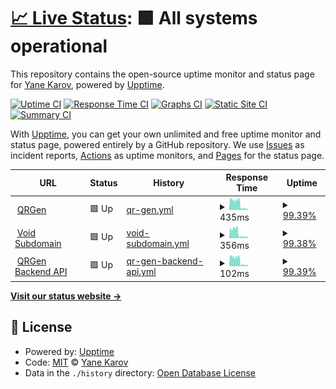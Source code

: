 # [📈 Live Status](https://status.qr-gen.net): <!--live status--> **🟩 All systems operational**

This repository contains the open-source uptime monitor and status page for [Yane Karov](https://insomniacvoid.dev/), powered by [Upptime](https://github.com/upptime/upptime).

[![Uptime CI](https://github.com/error-try-again/QRGen/workflows/Uptime%20CI/badge.svg)](https://github.com/error-try-again/QRGen/actions?query=workflow%3A%22Uptime+CI%22)
[![Response Time CI](https://github.com/error-try-again/QRGen/workflows/Response%20Time%20CI/badge.svg)](https://github.com/error-try-again/QRGen/actions?query=workflow%3A%22Response+Time+CI%22)
[![Graphs CI](https://github.com/error-try-again/QRGen/workflows/Graphs%20CI/badge.svg)](https://github.com/error-try-again/QRGen/actions?query=workflow%3A%22Graphs+CI%22)
[![Static Site CI](https://github.com/error-try-again/QRGen/workflows/Static%20Site%20CI/badge.svg)](https://github.com/error-try-again/QRGen/actions?query=workflow%3A%22Static+Site+CI%22)
[![Summary CI](https://github.com/error-try-again/QRGen/workflows/Summary%20CI/badge.svg)](https://github.com/error-try-again/QRGen/actions?query=workflow%3A%22Summary+CI%22)

With [Upptime](https://upptime.js.org), you can get your own unlimited and free uptime monitor and status page, powered entirely by a GitHub repository. We use [Issues](https://github.com/error-try-again/QRGen/issues) as incident reports, [Actions](https://github.com/error-try-again/QRGen/actions) as uptime monitors, and [Pages](https://status.qr-gen.net) for the status page.

<!--start: status pages-->
<!-- This summary is generated by Upptime (https://github.com/upptime/upptime) -->
<!-- Do not edit this manually, your changes will be overwritten -->
<!-- prettier-ignore -->
| URL | Status | History | Response Time | Uptime |
| --- | ------ | ------- | ------------- | ------ |
| <img alt="" src="https://qr-gen.net/vite.svg" height="13"> [QRGen](https://qr-gen.net) | 🟩 Up | [qr-gen.yml](https://github.com/error-try-again/QRGen-upptime/commits/HEAD/history/qr-gen.yml) | <details><summary><img alt="Response time graph" src="./graphs/qr-gen/response-time-week.png" height="20"> 435ms</summary><br><a href="https://status.qr-gen.net/history/qr-gen"><img alt="Response time 435" src="https://img.shields.io/endpoint?url=https%3A%2F%2Fraw.githubusercontent.com%2Ferror-try-again%2FQRGen-upptime%2FHEAD%2Fapi%2Fqr-gen%2Fresponse-time.json"></a><br><a href="https://status.qr-gen.net/history/qr-gen"><img alt="24-hour response time 108" src="https://img.shields.io/endpoint?url=https%3A%2F%2Fraw.githubusercontent.com%2Ferror-try-again%2FQRGen-upptime%2FHEAD%2Fapi%2Fqr-gen%2Fresponse-time-day.json"></a><br><a href="https://status.qr-gen.net/history/qr-gen"><img alt="7-day response time 435" src="https://img.shields.io/endpoint?url=https%3A%2F%2Fraw.githubusercontent.com%2Ferror-try-again%2FQRGen-upptime%2FHEAD%2Fapi%2Fqr-gen%2Fresponse-time-week.json"></a><br><a href="https://status.qr-gen.net/history/qr-gen"><img alt="30-day response time 435" src="https://img.shields.io/endpoint?url=https%3A%2F%2Fraw.githubusercontent.com%2Ferror-try-again%2FQRGen-upptime%2FHEAD%2Fapi%2Fqr-gen%2Fresponse-time-month.json"></a><br><a href="https://status.qr-gen.net/history/qr-gen"><img alt="1-year response time 435" src="https://img.shields.io/endpoint?url=https%3A%2F%2Fraw.githubusercontent.com%2Ferror-try-again%2FQRGen-upptime%2FHEAD%2Fapi%2Fqr-gen%2Fresponse-time-year.json"></a></details> | <details><summary><a href="https://status.qr-gen.net/history/qr-gen">99.39%</a></summary><a href="https://status.qr-gen.net/history/qr-gen"><img alt="All-time uptime 99.39%" src="https://img.shields.io/endpoint?url=https%3A%2F%2Fraw.githubusercontent.com%2Ferror-try-again%2FQRGen-upptime%2FHEAD%2Fapi%2Fqr-gen%2Fuptime.json"></a><br><a href="https://status.qr-gen.net/history/qr-gen"><img alt="24-hour uptime 98.10%" src="https://img.shields.io/endpoint?url=https%3A%2F%2Fraw.githubusercontent.com%2Ferror-try-again%2FQRGen-upptime%2FHEAD%2Fapi%2Fqr-gen%2Fuptime-day.json"></a><br><a href="https://status.qr-gen.net/history/qr-gen"><img alt="7-day uptime 99.39%" src="https://img.shields.io/endpoint?url=https%3A%2F%2Fraw.githubusercontent.com%2Ferror-try-again%2FQRGen-upptime%2FHEAD%2Fapi%2Fqr-gen%2Fuptime-week.json"></a><br><a href="https://status.qr-gen.net/history/qr-gen"><img alt="30-day uptime 99.39%" src="https://img.shields.io/endpoint?url=https%3A%2F%2Fraw.githubusercontent.com%2Ferror-try-again%2FQRGen-upptime%2FHEAD%2Fapi%2Fqr-gen%2Fuptime-month.json"></a><br><a href="https://status.qr-gen.net/history/qr-gen"><img alt="1-year uptime 99.39%" src="https://img.shields.io/endpoint?url=https%3A%2F%2Fraw.githubusercontent.com%2Ferror-try-again%2FQRGen-upptime%2FHEAD%2Fapi%2Fqr-gen%2Fuptime-year.json"></a></details>
| <img alt="" src="https://qr-gen.net/vite.svg" height="13"> [Void Subdomain](https://void.qr-gen.net) | 🟩 Up | [void-subdomain.yml](https://github.com/error-try-again/QRGen-upptime/commits/HEAD/history/void-subdomain.yml) | <details><summary><img alt="Response time graph" src="./graphs/void-subdomain/response-time-week.png" height="20"> 356ms</summary><br><a href="https://status.qr-gen.net/history/void-subdomain"><img alt="Response time 356" src="https://img.shields.io/endpoint?url=https%3A%2F%2Fraw.githubusercontent.com%2Ferror-try-again%2FQRGen-upptime%2FHEAD%2Fapi%2Fvoid-subdomain%2Fresponse-time.json"></a><br><a href="https://status.qr-gen.net/history/void-subdomain"><img alt="24-hour response time 102" src="https://img.shields.io/endpoint?url=https%3A%2F%2Fraw.githubusercontent.com%2Ferror-try-again%2FQRGen-upptime%2FHEAD%2Fapi%2Fvoid-subdomain%2Fresponse-time-day.json"></a><br><a href="https://status.qr-gen.net/history/void-subdomain"><img alt="7-day response time 356" src="https://img.shields.io/endpoint?url=https%3A%2F%2Fraw.githubusercontent.com%2Ferror-try-again%2FQRGen-upptime%2FHEAD%2Fapi%2Fvoid-subdomain%2Fresponse-time-week.json"></a><br><a href="https://status.qr-gen.net/history/void-subdomain"><img alt="30-day response time 356" src="https://img.shields.io/endpoint?url=https%3A%2F%2Fraw.githubusercontent.com%2Ferror-try-again%2FQRGen-upptime%2FHEAD%2Fapi%2Fvoid-subdomain%2Fresponse-time-month.json"></a><br><a href="https://status.qr-gen.net/history/void-subdomain"><img alt="1-year response time 356" src="https://img.shields.io/endpoint?url=https%3A%2F%2Fraw.githubusercontent.com%2Ferror-try-again%2FQRGen-upptime%2FHEAD%2Fapi%2Fvoid-subdomain%2Fresponse-time-year.json"></a></details> | <details><summary><a href="https://status.qr-gen.net/history/void-subdomain">99.38%</a></summary><a href="https://status.qr-gen.net/history/void-subdomain"><img alt="All-time uptime 99.38%" src="https://img.shields.io/endpoint?url=https%3A%2F%2Fraw.githubusercontent.com%2Ferror-try-again%2FQRGen-upptime%2FHEAD%2Fapi%2Fvoid-subdomain%2Fuptime.json"></a><br><a href="https://status.qr-gen.net/history/void-subdomain"><img alt="24-hour uptime 98.10%" src="https://img.shields.io/endpoint?url=https%3A%2F%2Fraw.githubusercontent.com%2Ferror-try-again%2FQRGen-upptime%2FHEAD%2Fapi%2Fvoid-subdomain%2Fuptime-day.json"></a><br><a href="https://status.qr-gen.net/history/void-subdomain"><img alt="7-day uptime 99.38%" src="https://img.shields.io/endpoint?url=https%3A%2F%2Fraw.githubusercontent.com%2Ferror-try-again%2FQRGen-upptime%2FHEAD%2Fapi%2Fvoid-subdomain%2Fuptime-week.json"></a><br><a href="https://status.qr-gen.net/history/void-subdomain"><img alt="30-day uptime 99.38%" src="https://img.shields.io/endpoint?url=https%3A%2F%2Fraw.githubusercontent.com%2Ferror-try-again%2FQRGen-upptime%2FHEAD%2Fapi%2Fvoid-subdomain%2Fuptime-month.json"></a><br><a href="https://status.qr-gen.net/history/void-subdomain"><img alt="1-year uptime 99.38%" src="https://img.shields.io/endpoint?url=https%3A%2F%2Fraw.githubusercontent.com%2Ferror-try-again%2FQRGen-upptime%2FHEAD%2Fapi%2Fvoid-subdomain%2Fuptime-year.json"></a></details>
| <img alt="" src="https://qr-gen.net/vite.svg" height="13"> [QRGen Backend API](https://void.qr-gen.net/qr/health) | 🟩 Up | [qr-gen-backend-api.yml](https://github.com/error-try-again/QRGen-upptime/commits/HEAD/history/qr-gen-backend-api.yml) | <details><summary><img alt="Response time graph" src="./graphs/qr-gen-backend-api/response-time-week.png" height="20"> 102ms</summary><br><a href="https://status.qr-gen.net/history/qr-gen-backend-api"><img alt="Response time 102" src="https://img.shields.io/endpoint?url=https%3A%2F%2Fraw.githubusercontent.com%2Ferror-try-again%2FQRGen-upptime%2FHEAD%2Fapi%2Fqr-gen-backend-api%2Fresponse-time.json"></a><br><a href="https://status.qr-gen.net/history/qr-gen-backend-api"><img alt="24-hour response time 34" src="https://img.shields.io/endpoint?url=https%3A%2F%2Fraw.githubusercontent.com%2Ferror-try-again%2FQRGen-upptime%2FHEAD%2Fapi%2Fqr-gen-backend-api%2Fresponse-time-day.json"></a><br><a href="https://status.qr-gen.net/history/qr-gen-backend-api"><img alt="7-day response time 102" src="https://img.shields.io/endpoint?url=https%3A%2F%2Fraw.githubusercontent.com%2Ferror-try-again%2FQRGen-upptime%2FHEAD%2Fapi%2Fqr-gen-backend-api%2Fresponse-time-week.json"></a><br><a href="https://status.qr-gen.net/history/qr-gen-backend-api"><img alt="30-day response time 102" src="https://img.shields.io/endpoint?url=https%3A%2F%2Fraw.githubusercontent.com%2Ferror-try-again%2FQRGen-upptime%2FHEAD%2Fapi%2Fqr-gen-backend-api%2Fresponse-time-month.json"></a><br><a href="https://status.qr-gen.net/history/qr-gen-backend-api"><img alt="1-year response time 102" src="https://img.shields.io/endpoint?url=https%3A%2F%2Fraw.githubusercontent.com%2Ferror-try-again%2FQRGen-upptime%2FHEAD%2Fapi%2Fqr-gen-backend-api%2Fresponse-time-year.json"></a></details> | <details><summary><a href="https://status.qr-gen.net/history/qr-gen-backend-api">99.39%</a></summary><a href="https://status.qr-gen.net/history/qr-gen-backend-api"><img alt="All-time uptime 99.39%" src="https://img.shields.io/endpoint?url=https%3A%2F%2Fraw.githubusercontent.com%2Ferror-try-again%2FQRGen-upptime%2FHEAD%2Fapi%2Fqr-gen-backend-api%2Fuptime.json"></a><br><a href="https://status.qr-gen.net/history/qr-gen-backend-api"><img alt="24-hour uptime 98.10%" src="https://img.shields.io/endpoint?url=https%3A%2F%2Fraw.githubusercontent.com%2Ferror-try-again%2FQRGen-upptime%2FHEAD%2Fapi%2Fqr-gen-backend-api%2Fuptime-day.json"></a><br><a href="https://status.qr-gen.net/history/qr-gen-backend-api"><img alt="7-day uptime 99.39%" src="https://img.shields.io/endpoint?url=https%3A%2F%2Fraw.githubusercontent.com%2Ferror-try-again%2FQRGen-upptime%2FHEAD%2Fapi%2Fqr-gen-backend-api%2Fuptime-week.json"></a><br><a href="https://status.qr-gen.net/history/qr-gen-backend-api"><img alt="30-day uptime 99.39%" src="https://img.shields.io/endpoint?url=https%3A%2F%2Fraw.githubusercontent.com%2Ferror-try-again%2FQRGen-upptime%2FHEAD%2Fapi%2Fqr-gen-backend-api%2Fuptime-month.json"></a><br><a href="https://status.qr-gen.net/history/qr-gen-backend-api"><img alt="1-year uptime 99.39%" src="https://img.shields.io/endpoint?url=https%3A%2F%2Fraw.githubusercontent.com%2Ferror-try-again%2FQRGen-upptime%2FHEAD%2Fapi%2Fqr-gen-backend-api%2Fuptime-year.json"></a></details>

<!--end: status pages-->

[**Visit our status website →**](https://status.qr-gen.net)

## 📄 License

- Powered by: [Upptime](https://github.com/upptime/upptime)
- Code: [MIT](./LICENSE) © [Yane Karov](https://insomniacvoid.dev/)
- Data in the `./history` directory: [Open Database License](https://opendatacommons.org/licenses/odbl/1-0/)
